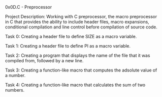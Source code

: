 0x0D.C - Preprocessor

Project Description: Working with C preprocessor, the macro preprocessor in C that provides the ability to include header files, macro expansions, conditional compilation and line control before compilation of source code.

Task 0: Creating a header file to define SIZE as a macro variable.

Task 1: Creating a header file to define PI as a macro variable.

Task 2: Creating a program that displays the name of the file that it was compiled from, followed by a new line.

Task 3: Creating a function-like macro that computes the adsolute value of a number.

Task 4: Creating a function-like macro that calculates the sum of two numbers.

